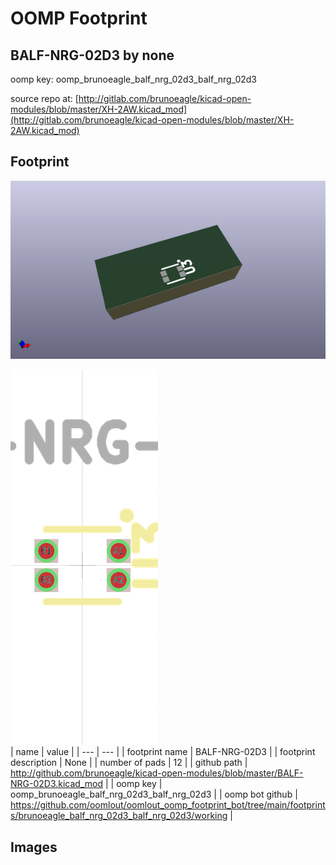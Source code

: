 # OOMP Footprint  
## BALF-NRG-02D3  by none  
  
oomp key: oomp_brunoeagle_balf_nrg_02d3_balf_nrg_02d3  
  
source repo at: [http://gitlab.com/brunoeagle/kicad-open-modules/blob/master/XH-2AW.kicad_mod](http://gitlab.com/brunoeagle/kicad-open-modules/blob/master/XH-2AW.kicad_mod)  
## Footprint  
  
[![working_kicad_pcb_3d.png](working_kicad_pcb_3d_600.png)](working_kicad_pcb_3d.png)  
  
[![working.png](working_600.png)](working.png)  
| name | value | 
| --- | --- | 
| footprint name | BALF-NRG-02D3 | 
| footprint description | None | 
| number of pads | 12 | 
| github path | http://github.com/brunoeagle/kicad-open-modules/blob/master/BALF-NRG-02D3.kicad_mod | 
| oomp key | oomp_brunoeagle_balf_nrg_02d3_balf_nrg_02d3 | 
| oomp bot github | https://github.com/oomlout/oomlout_oomp_footprint_bot/tree/main/footprints/brunoeagle_balf_nrg_02d3_balf_nrg_02d3/working | 
## Images  
